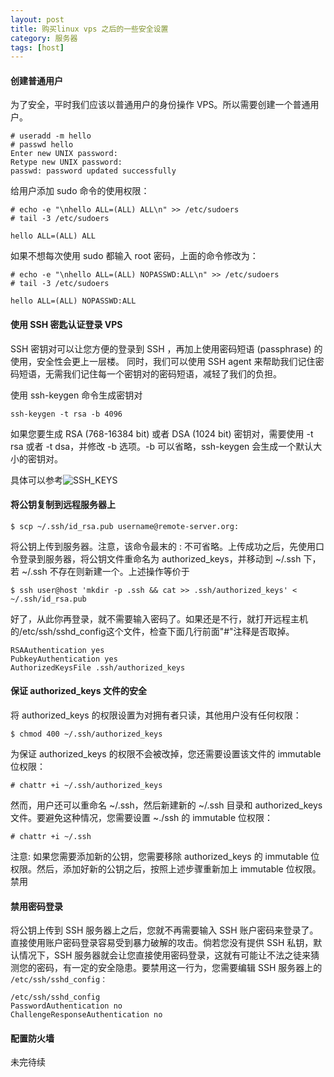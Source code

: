 ```yaml
---
layout: post
title: 购买linux vps 之后的一些安全设置
category: 服务器
tags: [host]
---
```


#### 创建普通用户
为了安全，平时我们应该以普通用户的身份操作 VPS。所以需要创建一个普通用户。

    # useradd -m hello
    # passwd hello
    Enter new UNIX password:
    Retype new UNIX password:
    passwd: password updated successfully

给用户添加 sudo 命令的使用权限：

    # echo -e "\nhello ALL=(ALL) ALL\n" >> /etc/sudoers
    # tail -3 /etc/sudoers

    hello ALL=(ALL) ALL

如果不想每次使用 sudo 都输入 root 密码，上面的命令修改为：

    # echo -e "\nhello ALL=(ALL) NOPASSWD:ALL\n" >> /etc/sudoers
    # tail -3 /etc/sudoers

    hello ALL=(ALL) NOPASSWD:ALL

#### 使用 SSH 密匙认证登录 VPS

SSH 密钥对可以让您方便的登录到 SSH ，再加上使用密码短语 (passphrase) 的使用，安全性会更上一层楼。
同时，我们可以使用 SSH agent 来帮助我们记住密码短语，无需我们记住每一个密钥对的密码短语，减轻了我们的负担。

使用 ssh-keygen 命令生成密钥对

    ssh-keygen -t rsa -b 4096

如果您要生成 RSA (768-16384 bit) 或者 DSA (1024 bit) 密钥对，需要使用 -t rsa 或者 -t dsa，并修改 -b 选项。-b 可以省略，ssh-keygen 会生成一个默认大小的密钥对。

具体可以参考![SSH_KEYS](https://wiki.archlinux.org/index.php/SSH_keys_%E7%AE%80%E4%BD%93%E4%B8%AD%E6%96%87)

#### 将公钥复制到远程服务器上

    $ scp ~/.ssh/id_rsa.pub username@remote-server.org:

将公钥上传到服务器。注意，该命令最末的 : 不可省略。上传成功之后，先使用口令登录到服务器，将公钥文件重命名为 authorized_keys，并移动到 ~/.ssh 下，若 ~/.ssh 不存在则新建一个。上述操作等价于

    $ ssh user@host 'mkdir -p .ssh && cat >> .ssh/authorized_keys' < ~/.ssh/id_rsa.pub


好了，从此你再登录，就不需要输入密码了。如果还是不行，就打开远程主机的/etc/ssh/sshd_config这个文件，检查下面几行前面"#"注释是否取掉。

    RSAAuthentication yes
    PubkeyAuthentication yes
    AuthorizedKeysFile .ssh/authorized_keys


#### 保证 authorized_keys 文件的安全

将 authorized_keys 的权限设置为对拥有者只读，其他用户没有任何权限：

    $ chmod 400 ~/.ssh/authorized_keys

为保证 authorized_keys 的权限不会被改掉，您还需要设置该文件的 immutable 位权限：

    # chattr +i ~/.ssh/authorized_keys

然而，用户还可以重命名 ~/.ssh，然后新建新的 ~/.ssh 目录和 authorized_keys 文件。要避免这种情况，您需要设置 ~./ssh 的 immutable 位权限：

    # chattr +i ~/.ssh

注意: 如果您需要添加新的公钥，您需要移除 authorized_keys 的 immutable 位权限。然后，添加好新的公钥之后，按照上述步骤重新加上 immutable 位权限。
禁用

#### 禁用密码登录

将公钥上传到 SSH 服务器上之后，您就不再需要输入 SSH 账户密码来登录了。直接使用账户密码登录容易受到暴力破解的攻击。倘若您没有提供 SSH 私钥，默认情况下，SSH 服务器就会让您直接使用密码登录，这就有可能让不法之徒来猜测您的密码，有一定的安全隐患。要禁用这一行为，您需要编辑 SSH 服务器上的 ` /etc/ssh/sshd_config：`

    /etc/ssh/sshd_config
    PasswordAuthentication no
    ChallengeResponseAuthentication no

#### 配置防火墙
未完待续
